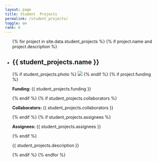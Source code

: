 ```yaml
---
layout: page
title: Student  Projects
permalink: /student_projects/
toggle: on
rank: 6
---
```


<div class="lab-wrapper">
    <ul class="lab-list">
    {% for project in site.data.student_projects %}
    {% if project.name and project.description %}
        <li>
            <h2>{{ student_projects.name }}</h2>
            {% if student_projects.photo %}
                <img class="float-right projects-photo" src="{{ student_projects.photo | prepend: site.images_dir | prepend: site.baseurl }}">
            {% endif %}
            {% if project.funding %}
                <p><b>Funding: </b>{{ student_projects.funding }}</p>
            {% endif %}
            {% if student_projects.collaborators %}
                <p><b>Collaborators: </b>{{ student_projects.collaborators }}</p>
            {% endif %}
            {% if student_projects.assignees %}
                <p><b>Assignees: </b>{{ student_projects.assignees }}</p>
            {% endif %}
            <p>{{ student_projects.description }}</p>
        </li>
    {% endif %}
    {% endfor %}
    </ul>
</div>
